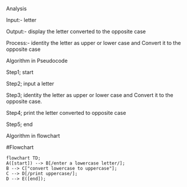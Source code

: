 Analysis 

Input:- letter

Output:- display the letter converted to the opposite case

Process:- identity the letter as upper or lower case and Convert it to the opposite case

Algorithm in Pseudocode

Step1; start

Step2; input a letter 

Step3; identity the letter as upper or lower case and Convert it to the opposite case.

Step4; print the letter converted to opposite case 

Step5; end


Algorithm in flowchart 


#Flowchart
```mermaid
flowchart TD;
A([start]) --> B[/enter a lowercase letter/];
B --> C["convert lowercase to uppercase"];
C --> D[/print uppercase/];
D --> E([end]);
```
